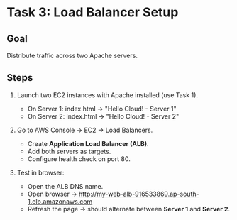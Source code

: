 # Task 3: Load Balancer Setup

## Goal
Distribute traffic across two Apache servers.

## Steps
1. Launch two EC2 instances with Apache installed (use Task 1).
   - On Server 1: index.html → "Hello Cloud! - Server 1"
   - On Server 2: index.html → "Hello Cloud! - Server 2"

2. Go to AWS Console → EC2 → Load Balancers.
   - Create **Application Load Balancer (ALB)**.
   - Add both servers as targets.
   - Configure health check on port 80.

3. Test in browser:
   - Open the ALB DNS name.
   - Open browser → http://my-web-alb-916533869.ap-south-1.elb.amazonaws.com
   - Refresh the page → should alternate between **Server 1** and **Server 2**.
